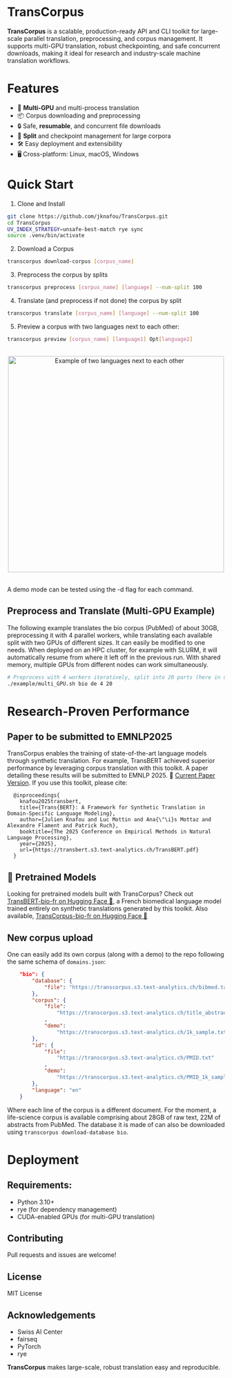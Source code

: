 # TransCorpus
**TransCorpus** is a scalable, production-ready API and CLI toolkit for large-scale parallel translation, preprocessing, and corpus management. It supports multi-GPU translation, robust checkpointing, and safe concurrent downloads, making it ideal for research and industry-scale machine translation workflows.

# Features
- 🚀 **Multi-GPU** and multi-process translation
- 📦 Corpus downloading and preprocessing
- 🔒 Safe, **resumable**, and concurrent file downloads
- 🧩 **Split** and checkpoint management for large corpora
- 🛠️ Easy deployment and extensibility
- 🖥️ Cross-platform: Linux, macOS, Windows

# Quick Start
1. Clone and Install
```bash
git clone https://github.com/jknafou/TransCorpus.git
cd TransCorpus
UV_INDEX_STRATEGY=unsafe-best-match rye sync
source .venv/bin/activate
```
2. Download a Corpus

```bash
transcorpus download-corpus [corpus_name]
```
3. Preprocess the corpus by splits
```bash
transcorpus preprocess [corpus_name] [language] --num-split 100
```
4. Translate (and preprocess if not done) the corpus by split
```bash
transcorpus translate [corpus_name] [language] --num-split 100
```
5. Preview a corpus with two languages next to each other:
```bash
transcorpus preview [corpus_name] [language1] Opt[language2]
```

<br>
<div align="center">
  <img src="https://transcorpus.s3.text-analytics.ch/sidepreview.png" alt="Example of two languages next to each other" width="500"/>
</div>
<br>

A demo mode can be tested using the -d flag for each command.

## Preprocess and Translate (Multi-GPU Example)
The following example translates the bio corpus (PubMed) of about 30GB, preprocessing it with 4 parallel workers, while translating each available split with two GPUs of different sizes. It can easily be modified to one needs. When deployed on an HPC cluster, for example with SLURM, it will automatically resume from where it left off in the previous run. With shared memory, multiple GPUs from different nodes can work simultaneously.
```bash
# Preprocess with 4 workers iteratively, split into 20 parts (here in demo mode)
./example/multi_GPU.sh bio de 4 20

```

# Research-Proven Performance
## Paper to be submitted to EMNLP2025
TransCorpus enables the training of state-of-the-art language models through synthetic translation. For example, TransBERT achieved superior performance by leveraging corpus translation with this toolkit. A paper detailing these results will be submitted to EMNLP 2025. 📝 [Current Paper Version](https://transbert.s3.text-analytics.ch/TransBERT.pdf). If you use this toolkit, please cite:

```text
  @inproceedings{
    knafou2025transbert,
    title={Trans{BERT}: A Framework for Synthetic Translation in Domain-Specific Language Modeling},
    author={Julien Knafou and Luc Mottin and Ana{\"\i}s Mottaz and Alexandre Flament and Patrick Ruch},
    booktitle={The 2025 Conference on Empirical Methods in Natural Language Processing},
    year={2025},
    url={https://transbert.s3.text-analytics.ch/TransBERT.pdf}
  }
```

## 🧬 Pretrained Models
Looking for pretrained models built with TransCorpus?
Check out [TransBERT-bio-fr on Hugging Face 🤗](https://huggingface.co/jknafou/TransBERT-bio-fr), a French biomedical language model trained entirely on synthetic translations generated by this toolkit. Also available, [TransCorpus-bio-fr on Hugging Face 🤗](https://huggingface.co/datasets/jknafou/TransCorpus-bio-fr)


## New corpus upload
One can easily add its own corpus (along with a demo) to the repo following the same schema of ```domains.json```:
```json
    "bio": {
        "database": {
            "file": "https://transcorpus.s3.text-analytics.ch/bibmed.tar.gz"
        },
        "corpus": {
            "file":
                "https://transcorpus.s3.text-analytics.ch/title_abstract_en.txt"
            ,
            "demo":
                "https://transcorpus.s3.text-analytics.ch/1k_sample.txt"
        },
        "id": {
            "file":
                "https://transcorpus.s3.text-analytics.ch/PMID.txt"
            ,
            "demo":
                "https://transcorpus.s3.text-analytics.ch/PMID_1k_sample.txt"
        },
        "language": "en"
    }
```
Where each line of the corpus is a different document. For the moment, a life-science corpus is available comprising about 28GB of raw text, 22M of abstracts from PubMed. The database it is made of can also be downloaded using ```transcorpus download-database bio```.

# Deployment
## Requirements:

- Python 3.10+
- rye (for dependency management)
- CUDA-enabled GPUs (for multi-GPU translation)

## Contributing
Pull requests and issues are welcome!

## License
MIT License

## Acknowledgements
- Swiss AI Center
- fairseq
- PyTorch
- rye

**TransCorpus** makes large-scale, robust translation easy and reproducible.
